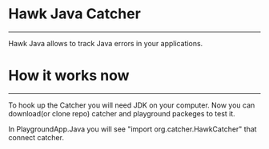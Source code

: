 # Hawk Java Catcher
____
Hawk Java allows to track Java errors in your applications.

# How it works now
____
To hook up the Catcher you will need JDK on your computer.
Now you can download(or clone repo) catcher and playground packeges to test it.

In PlaygroundApp.Java you will see "import org.catcher.HawkCatcher" that connect catcher.

